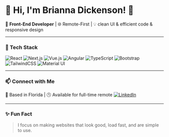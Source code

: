 # 🎀 Hi, I'm Brianna Dickenson! 🎀

🎨 **Front-End Developer** | 🌐 Remote-First | 💡 clean UI & efficient code & responsive design

---

### 🚀 Tech Stack

![React](https://img.shields.io/badge/-React-61DAFB?style=flat-square&logo=react&logoColor=black)
![Next.js](https://img.shields.io/badge/-Next.js-000?style=flat-square&logo=nextdotjs&logoColor=white)
![Vue.js](https://img.shields.io/badge/-Vue.js-42B883?style=flat-square&logo=vue.js&logoColor=white)
![Angular](https://img.shields.io/badge/Angular-DD0031?style=flat-square&logo=angular&logoColor=white)
![TypeScript](https://img.shields.io/badge/-TypeScript-3178C6?style=flat-square&logo=typescript&logoColor=white)
![Bootstrap](https://img.shields.io/badge/Bootstrap-7952B3?style=flat-square&logo=bootstrap&logoColor=white)
![TailwindCSS](https://img.shields.io/badge/-Tailwind-38B2AC?style=flat-square&logo=tailwind-css&logoColor=white)
![Material UI](https://img.shields.io/badge/-MaterialUI-0081CB?style=flat-square&logo=mui&logoColor=white)


---


### 📫 Connect with Me
📍 Based in Florida | 🕓 Available for full-time remote
[![LinkedIn](https://img.shields.io/badge/-LinkedIn-0077B5?style=flat-square&logo=linkedin&logoColor=white)](https://www.linkedin.com/in/brianna-dickenson-9555515b) 

---

### ✨ Fun Fact  
>  I focus on making websites that look good, load fast, and are simple to use.
